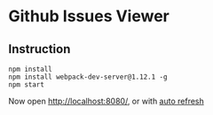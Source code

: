 # Github Issues Viewer

## Instruction

```
npm install
npm install webpack-dev-server@1.12.1 -g
npm start
```

Now open [http://localhost:8080/](http://localhost:8080/), or with [auto refresh](http://localhost:8080/webpack-dev-server/)

